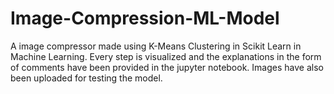 # Image-Compression-ML-Model
A  image compressor made using K-Means Clustering in Scikit Learn in Machine Learning. 
Every step is visualized and the explanations in the form of comments have been provided in the jupyter notebook. 
Images have also been uploaded for testing the model.
